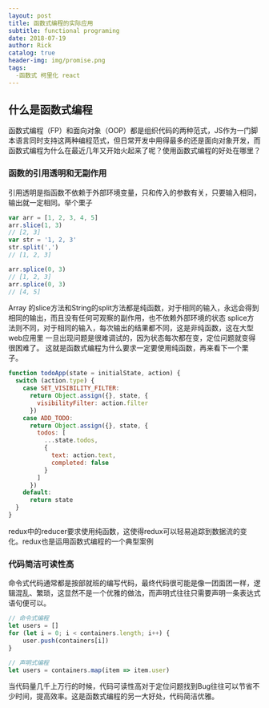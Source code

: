 ```yaml
---
layout: post
title: 函数式编程的实际应用
subtitle: functional programing
date: 2018-07-19
author: Rick
catalog: true
header-img: img/promise.png
tags:
  -函数式 柯里化 react
---
```


## 什么是函数式编程
函数式编程（FP）和面向对象（OOP）都是组织代码的两种范式，JS作为一门脚本语言同时支持这两种编程范式，但日常开发中用得最多的还是面向对象开发，而函数式编程为什么在最近几年又开始火起来了呢？使用函数式编程的好处在哪里？

### 函数的引用透明和无副作用
引用透明是指函数不依赖于外部环境变量，只和传入的参数有关，只要输入相同，输出就一定相同。举个栗子

```js
var arr = [1, 2, 3, 4, 5]
arr.slice(1, 3)
// [2, 3]
var str = '1, 2, 3'
str.split(',')
// [1, 2, 3]

arr.splice(0, 3)
// [1, 2, 3]
arr.splice(0, 3)
// [4, 5]

```

Array 的slice方法和String的split方法都是纯函数，对于相同的输入，永远会得到相同的输出，而且没有任何可观察的副作用，也不依赖外部环境的状态
splice方法则不同，对于相同的输入，每次输出的结果都不同，这是非纯函数，这在大型web应用里
一旦出现问题是很难调试的，因为状态每次都在变，定位问题就变得很困难了。
这就是函数式编程为什么要求一定要使用纯函数，再来看下一个栗子。

```js
function todoApp(state = initialState, action) {
  switch (action.type) {
    case SET_VISIBILITY_FILTER:
      return Object.assign({}, state, {
        visibilityFilter: action.filter
      })
    case ADD_TODO:
      return Object.assign({}, state, {
        todos: [
          ...state.todos,
          {
            text: action.text,
            completed: false
          }
        ]
      })
    default:
      return state
  }
}
```
redux中的reducer要求使用纯函数，这使得redux可以轻易追踪到数据流的变化。redux也是运用函数式编程的一个典型案例

### 代码简洁可读性高
命令式代码通常都是按部就班的编写代码，最终代码很可能是像一团面团一样，逻辑混乱、繁琐，这显然不是一个优雅的做法，而声明式往往只需要声明一条表达式语句便可以。

```js
// 命令式编程
let users = []
for (let i = 0; i < containers.length; i++) {
    user.push(containers[i])
}

// 声明式编程
let users = containers.map(item => item.user)
```
当代码量几千上万行的时候，代码可读性高对于定位问题找到Bug往往可以节省不少时间，提高效率。这是函数式编程的另一大好处，代码简洁优雅。
